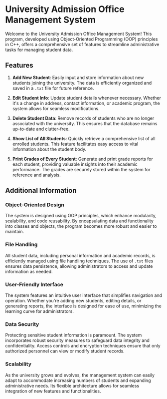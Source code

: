 # University Admission Office Management System

Welcome to the University Admission Office Management System! This program, developed using Object-Oriented Programming (OOP) principles in C++, offers a comprehensive set of features to streamline administrative tasks for managing student data.

## Features

1. **Add New Student**: Easily input and store information about new students joining the university. The data is efficiently organized and saved in a `.txt` file for future reference.

2. **Edit Student Info**: Update student details whenever necessary. Whether it's a change in address, contact information, or academic program, the system allows for seamless modifications.

3. **Delete Student Data**: Remove records of students who are no longer associated with the university. This ensures that the database remains up-to-date and clutter-free.

4. **Show List of All Students**: Quickly retrieve a comprehensive list of all enrolled students. This feature facilitates easy access to vital information about the student body.

5. **Print Grades of Every Student**: Generate and print grade reports for each student, providing valuable insights into their academic performance. The grades are securely stored within the system for reference and analysis.

## Additional Information

### Object-Oriented Design

The system is designed using OOP principles, which enhance modularity, scalability, and code reusability. By encapsulating data and functionality into classes and objects, the program becomes more robust and easier to maintain.

### File Handling

All student data, including personal information and academic records, is efficiently managed using file handling techniques. The use of `.txt` files ensures data persistence, allowing administrators to access and update information as needed.

### User-Friendly Interface

The system features an intuitive user interface that simplifies navigation and operation. Whether you're adding new students, editing details, or generating reports, the interface is designed for ease of use, minimizing the learning curve for administrators.

### Data Security

Protecting sensitive student information is paramount. The system incorporates robust security measures to safeguard data integrity and confidentiality. Access controls and encryption techniques ensure that only authorized personnel can view or modify student records.

### Scalability

As the university grows and evolves, the management system can easily adapt to accommodate increasing numbers of students and expanding administrative needs. Its flexible architecture allows for seamless integration of new features and functionalities.
